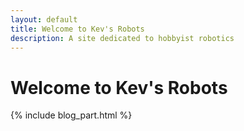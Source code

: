 ```yaml
---
layout: default
title: Welcome to Kev's Robots
description: A site dedicated to hobbyist robotics
---
```


# Welcome to Kev's Robots

{% include blog_part.html %}